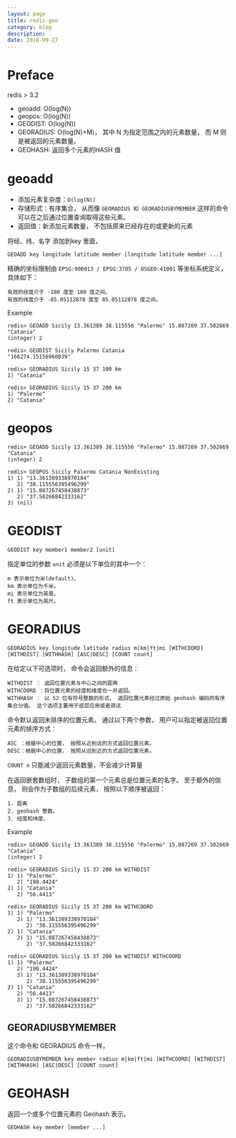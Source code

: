 ```yaml
---
layout: page
title: redis-geo
category: blog
description: 
date: 2018-09-27
---
```

# Preface
redis > 3.2

- geoadd: O(log(N))
- geopos: O(log(N))
- GEODIST: O(log(N))
- GEORADIUS: O(log(N)+M)， 其中 N 为指定范围之内的元素数量， 而 M 则是被返回的元素数量。
- GEOHASH: 返回多个元素的HASH 值

# geoadd
- 添加元素复杂度：`O(log(N))`
- 存储形式：有序集合， 从而像 `GEORADIUS 和 GEORADIUSBYMEMBER` 这样的命令可以在之后通过位置查询取得这些元素。
- 返回值：新添加元素数量， 不包括原来已经存在的或更新的元素

将经、纬、名字 添加到key 里面，

    GEOADD key longitude latitude member [longitude latitude member ...]

精确的坐标限制由 `EPSG:900913 / EPSG:3785 / OSGEO:41001` 等坐标系统定义， 具体如下：

    有效的经度介于 -180 度至 180 度之间。
    有效的纬度介于 -85.05112878 度至 85.05112878 度之间。

Example

    redis> GEOADD Sicily 13.361389 38.115556 "Palermo" 15.087269 37.502669 "Catania"
    (integer) 2

    redis> GEODIST Sicily Palermo Catania
    "166274.15156960039"

    redis> GEORADIUS Sicily 15 37 100 km
    1) "Catania"

    redis> GEORADIUS Sicily 15 37 200 km
    1) "Palermo"
    2) "Catania"

# geopos

    redis> GEOADD Sicily 13.361389 38.115556 "Palermo" 15.087269 37.502669 "Catania"
    (integer) 2

    redis> GEOPOS Sicily Palermo Catania NonExisting
    1) 1) "13.361389338970184"
       2) "38.115556395496299"
    2) 1) "15.087267458438873"
       2) "37.50266842333162"
    3) (nil)

# GEODIST

    GEODIST key member1 member2 [unit]

指定单位的参数 `unit` 必须是以下单位的其中一个：

    m 表示单位为米(default)。
    km 表示单位为千米。
    mi 表示单位为英里。
    ft 表示单位为英尺。

# GEORADIUS

    GEORADIUS key longitude latitude radius m|km|ft|mi [WITHCOORD] [WITHDIST] [WITHHASH] [ASC|DESC] [COUNT count]

在给定以下可选项时， 命令会返回额外的信息：

    WITHDIST ： 返回位置元素与中心之间的距离
    WITHCOORD ：将位置元素的经度和维度也一并返回。
    WITHHASH ： 以 52 位有符号整数的形式， 返回位置元素经过原始 geohash 编码的有序集合分值。 这个选项主要用于底层应用或者调试

命令默认返回未排序的位置元素。 通过以下两个参数， 用户可以指定被返回位置元素的排序方式：

    ASC ：根据中心的位置， 按照从近到远的方式返回位置元素。
    DESC：根据中心的位置， 按照从远到近的方式返回位置元素。

`COUNT n`  只能减少返回元素数量，不会减少计算量

在返回嵌套数组时， 子数组的第一个元素总是位置元素的名字。 至于额外的信息， 则会作为子数组的后续元素， 按照以下顺序被返回：

    1. 距离
    2. geohash 整数。
    3. 经度和纬度。

Example

    redis> GEOADD Sicily 13.361389 38.115556 "Palermo" 15.087269 37.502669 "Catania"
    (integer) 2

    redis> GEORADIUS Sicily 15 37 200 km WITHDIST
    1) 1) "Palermo"
       2) "190.4424"
    2) 1) "Catania"
       2) "56.4413"

    redis> GEORADIUS Sicily 15 37 200 km WITHCOORD
    1) 1) "Palermo"
       2) 1) "13.361389338970184"
          2) "38.115556395496299"
    2) 1) "Catania"
       2) 1) "15.087267458438873"
          2) "37.50266842333162"

    redis> GEORADIUS Sicily 15 37 200 km WITHDIST WITHCOORD
    1) 1) "Palermo"
       2) "190.4424"
       3) 1) "13.361389338970184"
          2) "38.115556395496299"
    2) 1) "Catania"
       2) "56.4413"
       3) 1) "15.087267458438873"
          2) "37.50266842333162"

## GEORADIUSBYMEMBER
这个命令和 GEORADIUS 命令一样，

    GEORADIUSBYMEMBER key member radius m|km|ft|mi [WITHCOORD] [WITHDIST] [WITHHASH] [ASC|DESC] [COUNT count]

# GEOHASH
返回一个或多个位置元素的 Geohash 表示。

    GEOHASH key member [member ...]